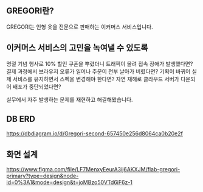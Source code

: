 ## GREGORI란?
GREGORI는 인형 옷을 전문으로 판매하는 이커머스 서비스입니다.

## 이커머스 서비스의 고민을 녹여낼 수 있도록
명절 기념 행사로 10% 할인 쿠폰을 뿌렸더니 트래픽이 몰려 접속 장애가 발생했다면?
결제 과정에서 브라우저 오류가 일어나 주문이 전부 날아가 버렸다면?
기획이 바뀌어 실제 서비스를 유지하면서 스펙을 변경해야 한다면?
자연 재해로 클라우드 서버가 다운되어 배포가 중단되었다면?

실무에서 자주 발생하는 문제를 재현하고 해결해봤습니다.

## DB ERD
https://dbdiagram.io/d/Gregori-second-657450e256d8064ca0b20e2f

## 화면 설계
https://www.figma.com/file/LF7MenxyEeurA3ij6AKXJM/flab-gregori-primary?type=design&node-id=0%3A1&mode=design&t=joMBzo50VTd6iF6z-1
